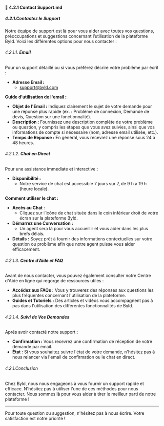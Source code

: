 #### 💬 4.2.1 Contact Support.md

##### 4.2.1.Contactez le Support

Notre équipe de support est là pour vous aider avec toutes vos questions, préoccupations et suggestions concernant l’utilisation de la plateforme Byld. Voici les différentes options pour nous contacter :

###### 4.2.1.1. **Email**

Pour un support détaillé ou si vous préférez décrire votre problème par écrit :

- **Adresse Email :** 
  - [support@byld.com](mailto:support@byld.com)

**Guide d'utilisation de l'email :**
- **Objet de l'Email :** Indiquez clairement le sujet de votre demande pour une réponse plus rapide (ex. : Problème de connexion, Demande de devis, Question sur une fonctionnalité).
- **Description :** Fournissez une description complète de votre problème ou question, y compris les étapes que vous avez suivies, ainsi que vos informations de compte si nécessaire (nom, adresse email utilisée, etc.).
- **Temps de Réponse :** En général, vous recevrez une réponse sous 24 à 48 heures.

###### 4.2.1.2. **Chat en Direct**

Pour une assistance immediate et interactive :

- **Disponibilité :** 
  - Notre service de chat est accessible 7 jours sur 7, de 9 h à 19 h (heure locale).

**Comment utiliser le chat :**
- **Accès au Chat :** 
  - Cliquez sur l’icône de chat située dans le coin inférieur droit de votre écran sur la plateforme Byld.
- **Démarrez une Conversation :** 
  - Un agent sera là pour vous accueillir et vous aider dans les plus brefs délais.
- **Détails :** Soyez prêt à fournir des informations contextuelles sur votre question ou problème afin que notre agent puisse vous aider efficacement.

###### 4.2.1.3. **Centre d’Aide et FAQ**

Avant de nous contacter, vous pouvez également consulter notre Centre d'Aide en ligne qui regorge de ressources utiles :

- **Accédez aux FAQs :** Vous y trouverez des réponses aux questions les plus fréquentes concernant l'utilisation de la plateforme.
- **Guides et Tutoriels :** Des articles et vidéos vous accompagnent pas à pas dans l'utilisation des différentes fonctionnalités de Byld.

###### 4.2.1.4. **Suivi de Vos Demandes**

Après avoir contacté notre support :

- **Confirmation :** Vous recevrez une confirmation de réception de votre demande par email.
- **État :** Si vous souhaitez suivre l'état de votre demande, n'hésitez pas à nous relancer via l'email de confirmation ou le chat en direct.

###### 4.2.1.Conclusion

Chez Byld, nous nous engageons à vous fournir un support rapide et efficace. N'hésitez pas à utiliser l'une de ces méthodes pour nous contacter. Nous sommes là pour vous aider à tirer le meilleur parti de notre plateforme !

---

Pour toute question ou suggestion, n'hésitez pas à nous écrire. Votre satisfaction est notre priorité !